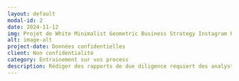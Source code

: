 ```yaml
---
layout: default
modal-id: 2
date: 2024-11-12
img: Projet de White Minimalist Geometric Business Strategy Instagram Post.png
alt: image-alt
project-date: Données confidentielles
client: Non confidentialité
category: Entrainement sur vos process
description: Rédiger des rapports de due diligence requiert des analystes expérimentés et mobilise de nombreuses heures de travail, ce qui engendre des coûts élevés en main-d'œuvre. Ces derniers doivent souvent gérer plusieurs due diligences simultanément, ce qui peut limiter leur capacité à fournir des analyses approfondies et comparables pour chaque entreprise.<br>Une solution d’IA réduit la nécessité d’impliquer de nombreux analystes sur des tâches répétitives de rédaction, permettant aux équipes de se concentrer sur des analyses plus complexes ou sur des projets stratégiques. Avec la capacité de générer rapidement des rapports de due diligence, l’équipe peut augmenter le nombre de projets analysés sans sacrifier la qualité ou la profondeur des rapports.
---
```

